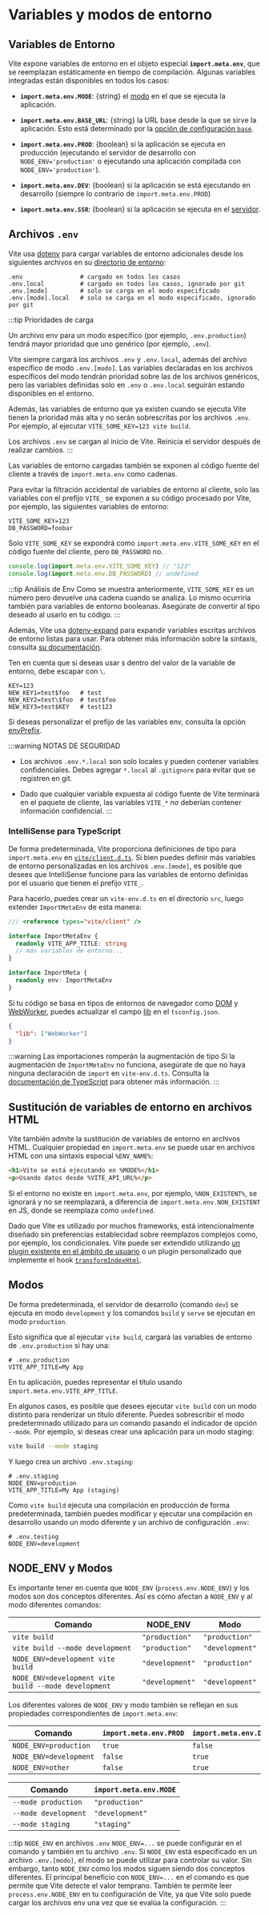 # Variables y modos de entorno

## Variables de Entorno

Vite expone variables de entorno en el objeto especial **`import.meta.env`**, que se reemplazan estáticamente en tiempo de compilación. Algunas variables integradas están disponibles en todos los casos:

- **`import.meta.env.MODE`**: {string} el [modo](#modos) en el que se ejecuta la aplicación.

- **`import.meta.env.BASE_URL`**: {string} la URL base desde la que se sirve la aplicación. Esto está determinado por la [opción de configuración `base`](/config/shared-options#base).

- **`import.meta.env.PROD`**: {boolean} si la aplicación se ejecuta en producción (ejecutando el servidor de desarrollo con `NODE_ENV='production'` o ejecutando una aplicación compilada con `NODE_ENV='production'`).

- **`import.meta.env.DEV`**: {boolean} si la aplicación se está ejecutando en desarrollo (siempre lo contrario de `import.meta.env.PROD`)

- **`import.meta.env.SSR`**: {boolean} si la aplicación se ejecuta en el [servidor](./ssr.md#conditional-logic).

## Archivos `.env`

Vite usa [dotenv](https://github.com/motdotla/dotenv) para cargar variables de entorno adicionales desde los siguientes archivos en su [directorio de entorno](/config/shared-options#envdir):

```
.env                # cargado en todos los casos
.env.local          # cargado en todos los casos, ignorado por git
.env.[mode]         # solo se carga en el modo especificado
.env.[mode].local   # solo se carga en el modo especificado, ignorado por git
```

:::tip Prioridades de carga

Un archivo env para un modo específico (por ejemplo, `.env.production`) tendrá mayor prioridad que uno genérico (por ejemplo, `.env`).

Vite siempre cargará los archivos `.env` y `.env.local`, además del archivo específico de modo `.env.[modo]`. Las variables declaradas en los archivos específicos del modo tendrán prioridad sobre las de los archivos genéricos, pero las variables definidas solo en `.env` o `.env.local` seguirán estando disponibles en el entorno.

Además, las variables de entorno que ya existen cuando se ejecuta Vite tienen la prioridad más alta y no serán sobrescritas por los archivos `.env`. Por ejemplo, al ejecutar `VITE_SOME_KEY=123 vite build`.

Los archivos `.env` se cargan al inicio de Vite. Reinicia el servidor después de realizar cambios.
:::

Las variables de entorno cargadas también se exponen al código fuente del cliente a través de `import.meta.env` como cadenas.

Para evitar la filtración accidental de variables de entorno al cliente, solo las variables con el prefijo `VITE_` se exponen a su código procesado por Vite, por ejemplo, las siguientes variables de entorno:

```[.env]
VITE_SOME_KEY=123
DB_PASSWORD=foobar
```

Solo `VITE_SOME_KEY` se expondrá como `import.meta.env.VITE_SOME_KEY` en el código fuente del cliente, pero `DB_PASSWORD` no.

```js
console.log(import.meta.env.VITE_SOME_KEY) // "123"
console.log(import.meta.env.DB_PASSWORD) // undefined
```

:::tip Análisis de Env
Como se muestra anteriormente, `VITE_SOME_KEY` es un número pero devuelve una cadena cuando se analiza. Lo mismo ocurriría también para variables de entorno booleanas. Asegúrate de convertir al tipo deseado al usarlo en tu código.
:::

Además, Vite usa [dotenv-expand](https://github.com/motdotla/dotenv-expand) para expandir variables escritas archivos de entorno listas para usar. Para obtener más información sobre la sintaxis, consulta [su documentación](https://github.com/motdotla/dotenv-expand#what-rules-does-the-expansion-engine-follow).

Ten en cuenta que si deseas usar `$` dentro del valor de la variable de entorno, debe escapar con `\`.

```[.env]
KEY=123
NEW_KEY1=test$foo   # test
NEW_KEY2=test\$foo  # test$foo
NEW_KEY3=test$KEY   # test123
```

Si deseas personalizar el prefijo de las variables env, consulta la opción [envPrefix](/config/shared-options#envprefix).

:::warning NOTAS DE SEGURIDAD

- Los archivos `.env.*.local` son solo locales y pueden contener variables confidenciales. Debes agregar `*.local` al `.gitignore` para evitar que se registren en git.

- Dado que cualquier variable expuesta al código fuente de Vite terminará en el paquete de cliente, las variables `VITE_*` _no_ deberían contener información confidencial.
  :::

### IntelliSense para TypeScript

De forma predeterminada, Vite proporciona definiciones de tipo para `import.meta.env` en [`vite/client.d.ts`](https://github.com/vitejs/vite/blob/main/packages/vite/client.d.ts). Si bien puedes definir más variables de entorno personalizadas en los archivos `.env.[mode]`, es posible que desees que IntelliSense funcione para las variables de entorno definidas por el usuario que tienen el prefijo `VITE_`.

Para hacerlo, puedes crear un `vite-env.d.ts` en el directorio `src`, luego extender `ImportMetaEnv` de esta manera:

```typescript [vite-env.d.ts]
/// <reference types="vite/client" />

interface ImportMetaEnv {
  readonly VITE_APP_TITLE: string
  // más variables de entorno...
}

interface ImportMeta {
  readonly env: ImportMetaEnv
}
```

Si tu código se basa en tipos de entornos de navegador como [DOM](https://github.com/microsoft/TypeScript/blob/main/src/lib/dom.generated.d.ts) y [WebWorker](https://github.com/microsoft/TypeScript/blob/main/src/lib/webworker.generated.d.ts), puedes actualizar el campo
[lib](https://www.typescriptlang.org/tsconfig#lib) en el `tsconfig.json`.

```json [tsconfig.json]
{
  "lib": ["WebWorker"]
}
```

:::warning Las importaciones romperán la augmentación de tipo
Si la augmentación de `ImportMetaEnv` no funciona, asegúrate de que no haya ninguna declaración de `import` en `vite-env.d.ts`. Consulta la [documentación de TypeScript](https://www.typescriptlang.org/docs/handbook/2/modules.html#how-javascript-modules-are-defined) para obtener más información.
:::

## Sustitución de variables de entorno en archivos HTML

Vite también admite la sustitución de variables de entorno en archivos HTML. Cualquier propiedad en `import.meta.env` se puede usar en archivos HTML con una sintaxis especial `%ENV_NAME%`:

```html
<h1>Vite se está ejecutando en %MODE%</h1>
<p>Usando datos desde %VITE_API_URL%</p>
```

Si el entorno no existe en `import.meta.env`, por ejemplo, `%NON_EXISTENT%`, se ignorará y no se reemplazará, a diferencia de `import.meta.env.NON_EXISTENT` en JS, donde se reemplaza como `undefined`.

Dado que Vite es utilizado por muchos frameworks, está intencionalmente diseñado sin preferencias establecidad sobre reemplazos complejos como, por ejemplo, los condicionales. Vite puede ser extendido utilizando [un plugin existente en el ámbito de usuario](https://github.com/vitejs/awesome-vite#transformers) o un plugin personalizado que implemente el hook [`transformIndexHtml`](./api-plugin#transformindexhtml).

## Modos

De forma predeterminada, el servidor de desarrollo (comando `dev`) se ejecuta en modo `development` y los comandos `build` y `serve` se ejecutan en modo `production`.

Esto significa que al ejecutar `vite build`, cargará las variables de entorno de `.env.production` si hay una:

```
# .env.production
VITE_APP_TITLE=My App
```

En tu aplicación, puedes representar el título usando `import.meta.env.VITE_APP_TITLE`.

En algunos casos, es posible que desees ejecutar `vite build` con un modo distinto para renderizar un título diferente. Puedes sobrescribir el modo predeterminado utilizado para un comando pasando el indicador de opción `--mode`. Por ejemplo, si deseas crear una aplicación para un modo staging:

```bash
vite build --mode staging
```

Y luego crea un archivo `.env.staging`:

```
# .env.staging
NODE_ENV=production
VITE_APP_TITLE=My App (staging)
```

Como `vite build` ejecuta una compilación en producción de forma predeterminada, también puedes modificar y ejecutar una compilación en desarrollo usando un modo diferente y un archivo de configuración `.env`:

```
# .env.testing
NODE_ENV=development
```

## NODE_ENV y Modos

Es importante tener en cuenta que `NODE_ENV` (`process.env.NODE_ENV`) y los modos son dos conceptos diferentes. Así es cómo afectan a `NODE_ENV` y al modo diferentes comandos:

| Comando                                              | NODE_ENV        | Modo            |
| ---------------------------------------------------- | --------------- | --------------- |
| `vite build`                                         | `"production"`  | `"production"`  |
| `vite build --mode development`                      | `"production"`  | `"development"` |
| `NODE_ENV=development vite build`                    | `"development"` | `"production"`  |
| `NODE_ENV=development vite build --mode development` | `"development"` | `"development"` |

Los diferentes valores de `NODE_ENV` y modo también se reflejan en sus propiedades correspondientes de `import.meta.env`:

| Comando                | `import.meta.env.PROD` | `import.meta.env.DEV` |
| ---------------------- | ---------------------- | --------------------- |
| `NODE_ENV=production`  | `true`                 | `false`               |
| `NODE_ENV=development` | `false`                | `true`                |
| `NODE_ENV=other`       | `false`                | `true`                |

| Comando              | `import.meta.env.MODE` |
| -------------------- | ---------------------- |
| `--mode production`  | `"production"`         |
| `--mode development` | `"development"`        |
| `--mode staging`     | `"staging"`            |

:::tip `NODE_ENV` en archivos `.env`
`NODE_ENV=...` se puede configurar en el comando y también en tu archivo `.env`. Si `NODE_ENV` está especificado en un archivo `.env.[modo]`, el modo se puede utilizar para controlar su valor. Sin embargo, tanto `NODE_ENV` como los modos siguen siendo dos conceptos diferentes.
El principal beneficio con `NODE_ENV=...` en el comando es que permite que Vite detecte el valor temprano. También te permite leer `process.env.NODE_ENV` en tu configuración de Vite, ya que Vite solo puede cargar los archivos env una vez que se evalúa la configuración.
:::
